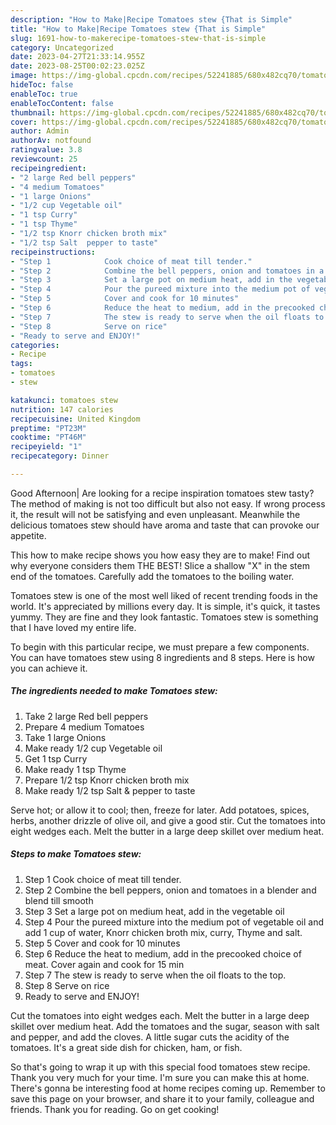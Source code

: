 ```yaml
---
description: "How to Make|Recipe Tomatoes stew {That is Simple"
title: "How to Make|Recipe Tomatoes stew {That is Simple"
slug: 1691-how-to-makerecipe-tomatoes-stew-that-is-simple
category: Uncategorized
date: 2023-04-27T21:33:14.955Z
date: 2023-08-25T00:02:23.025Z
image: https://img-global.cpcdn.com/recipes/52241885/680x482cq70/tomatoes-stew-recipe-main-photo.jpg
hideToc: false
enableToc: true
enableTocContent: false
thumbnail: https://img-global.cpcdn.com/recipes/52241885/680x482cq70/tomatoes-stew-recipe-main-photo.jpg
cover: https://img-global.cpcdn.com/recipes/52241885/680x482cq70/tomatoes-stew-recipe-main-photo.jpg
author: Admin
authorAv: notfound
ratingvalue: 3.8
reviewcount: 25
recipeingredient:
- "2 large Red bell peppers"
- "4 medium Tomatoes"
- "1 large Onions"
- "1/2 cup Vegetable oil"
- "1 tsp Curry"
- "1 tsp Thyme"
- "1/2 tsp Knorr chicken broth mix"
- "1/2 tsp Salt  pepper to taste"
recipeinstructions:
- "Step 1            Cook choice of meat till tender."
- "Step 2            Combine the bell peppers, onion and tomatoes in a blender and blend till smooth"
- "Step 3            Set a large pot on medium heat, add in the vegetable oil"
- "Step 4            Pour the pureed mixture into the medium pot of vegetable oil and add 1 cup of water, Knorr chicken broth mix, curry, Thyme and salt."
- "Step 5            Cover and cook for 10 minutes"
- "Step 6            Reduce the heat to medium, add in the precooked choice of meat. Cover again and cook for 15 min"
- "Step 7            The stew is ready to serve when the oil floats to the top."
- "Step 8            Serve on rice"
- "Ready to serve and ENJOY!"
categories:
- Recipe
tags:
- tomatoes
- stew

katakunci: tomatoes stew 
nutrition: 147 calories
recipecuisine: United Kingdom
preptime: "PT23M"
cooktime: "PT46M"
recipeyield: "1"
recipecategory: Dinner

---
```



Good Afternoon| Are looking for a recipe inspiration tomatoes stew tasty? The method of making is not too difficult but also not easy. If wrong process it, the result will not be satisfying and even unpleasant. Meanwhile the delicious tomatoes stew should have aroma and taste that can provoke our appetite.





This how to make recipe shows you how easy they are to make! Find out why everyone considers them THE BEST! Slice a shallow &#34;X&#34; in the stem end of the tomatoes. Carefully add the tomatoes to the boiling water.

Tomatoes stew is one of the most well liked of recent trending foods in the world. It's appreciated by millions every day. It is simple, it's quick, it tastes yummy. They are fine and they look fantastic. Tomatoes stew is something that I have loved my entire life.


To begin with this particular recipe, we must prepare a few components. You can have tomatoes stew using 8 ingredients and 8 steps. Here is how you can achieve it.

<!--inarticleads1-->

##### The ingredients needed to make Tomatoes stew:

1. Take 2 large Red bell peppers
1. Prepare 4 medium Tomatoes
1. Take 1 large Onions
1. Make ready 1/2 cup Vegetable oil
1. Get 1 tsp Curry
1. Make ready 1 tsp Thyme
1. Prepare 1/2 tsp Knorr chicken broth mix
1. Make ready 1/2 tsp Salt &amp; pepper to taste


Serve hot; or allow it to cool; then, freeze for later. Add potatoes, spices, herbs, another drizzle of olive oil, and give a good stir. Cut the tomatoes into eight wedges each. Melt the butter in a large deep skillet over medium heat. 

<!--inarticleads2-->

##### Steps to make Tomatoes stew:

1. Step 1            Cook choice of meat till tender.
1. Step 2            Combine the bell peppers, onion and tomatoes in a blender and blend till smooth
1. Step 3            Set a large pot on medium heat, add in the vegetable oil
1. Step 4            Pour the pureed mixture into the medium pot of vegetable oil and add 1 cup of water, Knorr chicken broth mix, curry, Thyme and salt.
1. Step 5            Cover and cook for 10 minutes
1. Step 6            Reduce the heat to medium, add in the precooked choice of meat. Cover again and cook for 15 min
1. Step 7            The stew is ready to serve when the oil floats to the top.
1. Step 8            Serve on rice
1. Ready to serve and ENJOY!

Cut the tomatoes into eight wedges each. Melt the butter in a large deep skillet over medium heat. Add the tomatoes and the sugar, season with salt and pepper, and add the cloves. A little sugar cuts the acidity of the tomatoes. It&#39;s a great side dish for chicken, ham, or fish. 

So that's going to wrap it up with this special food tomatoes stew recipe. Thank you very much for your time. I'm sure you can make this at home. There's gonna be interesting food at home recipes coming up. Remember to save this page on your browser, and share it to your family, colleague and friends. Thank you for reading. Go on get cooking!
